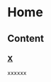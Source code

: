 # Home

## Content

<div class="">
    <h3><a href="/x/" rel="bookmark" title="ss" address="true">X</a></h3>

    xxxxxx
</div>